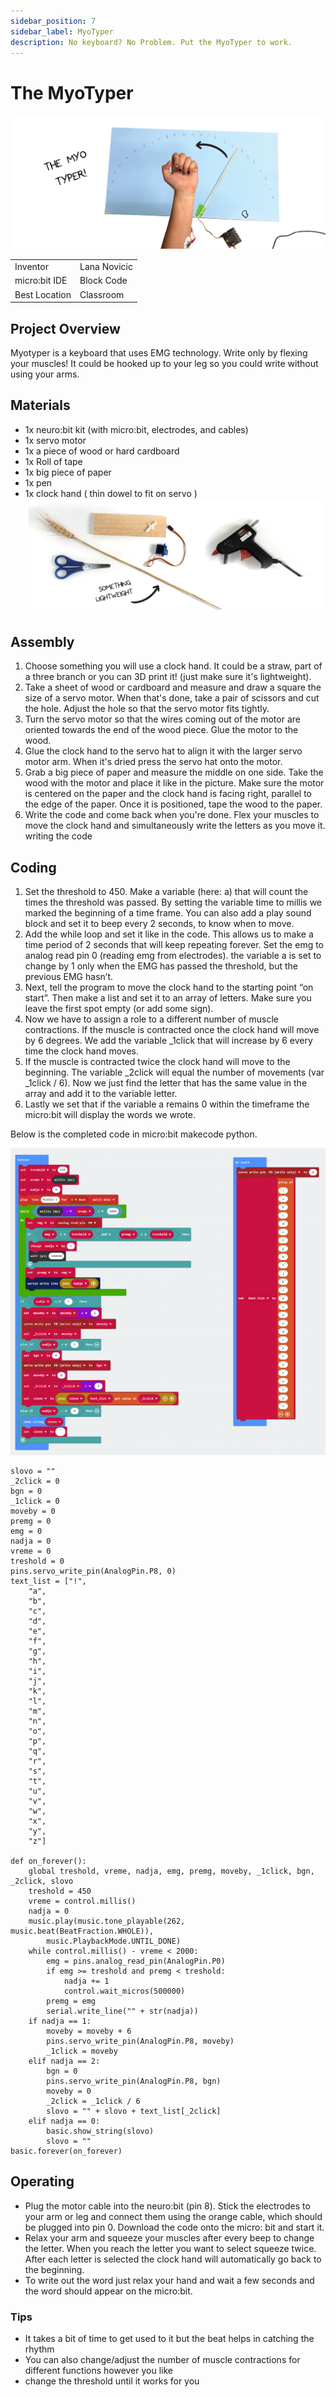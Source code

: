 ```yaml
---
sidebar_position: 7
sidebar_label: MyoTyper
description: No keyboard? No Problem. Put the MyoTyper to work.
---
```


# The MyoTyper #
![MyoTyper](./nb_mt_00.png)

|     |       |
|--------------|--------------
| Inventor     | Lana Novicic
| micro:bit IDE     | Block Code
| Best Location     | Classroom   
## Project Overview ##
Myotyper is a keyboard that uses EMG technology. Write only by flexing your muscles! It
could be hooked up to your leg so you could write without using your arms.

## Materials
- 1x neuro:bit kit (with micro:bit, electrodes, and cables)
- 1x servo motor
- 1x a piece of wood or hard cardboard
- 1x Roll of tape
- 1x big piece of paper
- 1x pen
- 1x clock hand ( thin dowel to fit on servo )
  ![Materials](./nb_mt_01.png)
## Assembly
1. Choose something you will use a clock hand. It could be a straw, part of a three
branch or you can 3D print it! (just make sure it&#39;s lightweight).
2. Take a sheet of wood or cardboard and measure and draw a square the size of a
servo motor. When that's done, take a pair of scissors and cut the hole. Adjust
the hole so that the servo motor fits tightly.
3. Turn the servo motor so that the wires coming out of the motor are oriented towards
the end of the wood piece. Glue the motor to the wood.
4. Glue the clock hand to the servo hat to align it with the larger servo motor
arm. When it's dried press the servo hat onto the motor.
5. Grab a big piece of paper and measure the middle on one side. Take the wood with
the motor and place it like in the picture. Make sure the motor is centered on the paper
and the clock hand is facing right, parallel to the edge of the paper. Once it is
positioned, tape the wood to the paper.
6. Write the code and come back when you're done. Flex your muscles to move the
clock hand and simultaneously write the letters as you move it.
writing the code

## Coding 
1. Set the threshold to 450. Make a variable (here: a) that will count the times the
threshold was passed. By setting the variable time to millis we marked the beginning
of a time frame. You can also add a play sound block and set it to beep every 2
seconds, to know when to move.
2. Add the while loop and set it like in the code. This allows us to make a time period of
2 seconds that will keep repeating forever. Set the emg to analog read pin 0 (reading
emg from electrodes). the variable a is set to change by 1 only when the EMG has
passed the threshold, but the previous EMG hasn’t.
3. Next, tell the program to move the clock hand to the starting point “on start”. Then make a list and set it to an array of letters. Make
sure you leave the first spot empty (or add some sign).
4. Now we have to assign a role to a different number of muscle contractions. If the
muscle is contracted once the clock hand will move by 6 degrees. We add the
variable _1click that will increase by 6 every time the clock hand moves.
5. If the muscle is contracted twice the clock hand will move to the beginning. The
variable _2click will equal the number of movements (var _1click / 6). Now we just
find the letter that has the same value in the array and add it to the variable letter.
6. Lastly we set that if the variable a remains 0 within the timeframe the micro:bit will
display the words we wrote.

Below is the completed code in micro:bit makecode python.

![MyoCode](./MyoCode.png)
```
slovo = ""
_2click = 0
bgn = 0
_1click = 0
moveby = 0
premg = 0
emg = 0
nadja = 0
vreme = 0
treshold = 0
pins.servo_write_pin(AnalogPin.P8, 0)
text_list = ["!",
    "a",
    "b",
    "c",
    "d",
    "e",
    "f",
    "g",
    "h",
    "i",
    "j",
    "k",
    "l",
    "m",
    "n",
    "o",
    "p",
    "q",
    "r",
    "s",
    "t",
    "u",
    "v",
    "w",
    "x",
    "y",
    "z"]

def on_forever():
    global treshold, vreme, nadja, emg, premg, moveby, _1click, bgn, _2click, slovo
    treshold = 450
    vreme = control.millis()
    nadja = 0
    music.play(music.tone_playable(262, music.beat(BeatFraction.WHOLE)),
        music.PlaybackMode.UNTIL_DONE)
    while control.millis() - vreme < 2000:
        emg = pins.analog_read_pin(AnalogPin.P0)
        if emg >= treshold and premg < treshold:
            nadja += 1
            control.wait_micros(500000)
        premg = emg
        serial.write_line("" + str(nadja))
    if nadja == 1:
        moveby = moveby + 6
        pins.servo_write_pin(AnalogPin.P8, moveby)
        _1click = moveby
    elif nadja == 2:
        bgn = 0
        pins.servo_write_pin(AnalogPin.P8, bgn)
        moveby = 0
        _2click = _1click / 6
        slovo = "" + slovo + text_list[_2click]
    elif nadja == 0:
        basic.show_string(slovo)
        slovo = ""
basic.forever(on_forever)
```

## Operating
- Plug the motor cable into the neuro:bit (pin 8). Stick the electrodes to your arm or leg
and connect them using the orange cable, which should be plugged into pin 0.
Download the code onto the micro: bit and start it.
- Relax your arm and squeeze your muscles after every beep to change the letter.
When you reach the letter you want to select squeeze twice. After each letter is
selected the clock hand will automatically go back to the beginning.
- To write out the word just relax your hand and wait a few seconds and the word
should appear on the micro:bit.

### Tips
- It takes a bit of time to get used to it but the beat helps in catching the rhythm
- You can also change/adjust the number of muscle contractions for different functions
however you like
- change the threshold until it works for you
